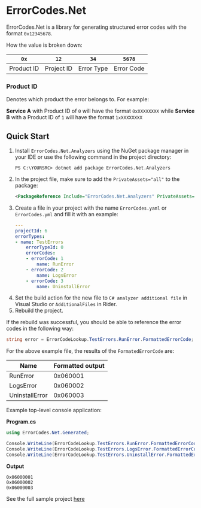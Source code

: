 # ErrorCodes.Net

ErrorCodes.Net is a library for generating structured error codes with the format `0x12345678`.

How the value is broken down:

| `0x`       | `12`       | `34`       | `5678`     |
|------------|------------|------------|------------|
| Product ID | Project ID | Error Type | Error Code |

### Product ID

Denotes which product the error belongs to. For example:

**Service A** with Product ID of `0` will have the format `0xXXXXXXXX` while **Service B** with a Product ID of `1` will have the format `1xXXXXXXXX`

## Quick Start

1. Install `ErrorCodes.Net.Analyzers` using the NuGet package manager in your IDE or use the following command in the project directory:
    ```pwsh
    PS C:\YOURSRC> dotnet add package ErrorCodes.Net.Analyzers
    ```
2. In the project file, make sure to add the `PrivateAssets="all"` to the package:
    ```xml
    <PackageReference Include="ErrorCodes.Net.Analyzers" PrivateAssets="all" />
    ```
3. Create a file in your project with the name `ErrorCodes.yaml` or `ErrorCodes.yml` and fill it with an example:
    ```yaml
    ---
    projectId: 6
    errorTypes:
    - name: TestErrors
        errorTypeId: 0
        errorCodes:
        - errorCode: 1
            name: RunError
        - errorCode: 2
            name: LogsError
        - errorCode: 3
            name: UninstallError
    ```
4. Set the build action for the new file to `C# analyzer additional file` in Visual Studio or `AdditionalFiles` in Rider.
5. Rebuild the project.

If the rebuild was successful, you should be able to reference the error codes in the following way:

```csharp
string error = ErrorCodeLookup.TestErrors.RunError.FormattedErrorCode;
```

For the above example file, the results of the `FormatedErrorCode` are:

| Name           | Formatted output |
|----------------|------------------|
| RunError       | 0x060001         |
| LogsError      | 0x060002         |
| UninstallError | 0x060003         |

Example top-level console application:

**Program.cs**
```csharp
using ErrorCodes.Net.Generated;

Console.WriteLine(ErrorCodeLookup.TestErrors.RunError.FormattedErrorCode);
Console.WriteLine(ErrorCodeLookup.TestErrors.LogsError.FormattedErrorCode);
Console.WriteLine(ErrorCodeLookup.TestErrors.UninstallError.FormattedErrorCode);
```

**Output**
```pwsh
0x06000001
0x06000002
0x06000003
```

See the full sample project [here](src/Samples/SampleConsole/)